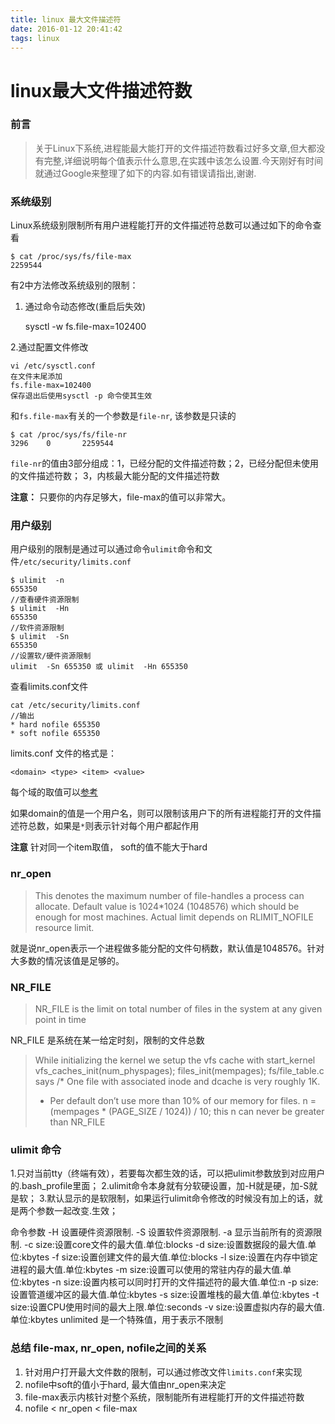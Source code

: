 ```yaml
---
title: linux 最大文件描述符
date: 2016-01-12 20:41:42
tags: linux
---
```



# linux最大文件描述符数

### 前言

> 关于Linux下系统,进程能最大能打开的文件描述符数看过好多文章,但大都没有完整,详细说明每个值表示什么意思,在实践中该怎么设置.今天刚好有时间就通过Google来整理了如下的内容.如有错误请指出,谢谢.

### 系统级别

Linux系统级别限制所有用户进程能打开的文件描述符总数可以通过如下的命令查看

```
$ cat /proc/sys/fs/file-max 
2259544
```

有2中方法修改系统级别的限制：

1. 通过命令动态修改(重启后失效)

   sysctl -w fs.file-max=102400

2.通过配置文件修改

```
vi /etc/sysctl.conf
在文件末尾添加
fs.file-max=102400
保存退出后使用sysctl -p 命令使其生效
```

和`fs.file-max`有关的一个参数是`file-nr`, 该参数是只读的

```
$ cat /proc/sys/fs/file-nr 
3296    0       2259544    
```

`file-nr`的值由3部分组成：1，已经分配的文件描述符数；2，已经分配但未使用的文件描述符数；
3，内核最大能分配的文件描述符数

**注意：** 只要你的内存足够大，file-max的值可以非常大。

### 用户级别

用户级别的限制是通过可以通过命令`ulimit`命令和文件`/etc/security/limits.conf`

```
$ ulimit  -n
655350
//查看硬件资源限制
$ ulimit  -Hn
655350
//软件资源限制
$ ulimit  -Sn
655350
//设置软/硬件资源限制
ulimit  -Sn 655350 或 ulimit  -Hn 655350
```

查看limits.conf文件

```
cat /etc/security/limits.conf
//输出
* hard nofile 655350
* soft nofile 655350    
```

limits.conf 文件的格式是：

```
<domain> <type> <item> <value>
```

每个域的取值可以[参考](https://linux.die.net/man/5/limits.conf)

如果domain的值是一个用户名，则可以限制该用户下的所有进程能打开的文件描述符总数，如果是`*`则表示针对每个用户都起作用

**注意** 针对同一个item取值， soft的值不能大于hard

### nr_open

> This denotes the maximum number of file-handles a process can
> allocate. Default value is 1024*1024 (1048576) which should be
> enough for most machines. Actual limit depends on RLIMIT_NOFILE
> resource limit.

就是说nr_open表示一个进程做多能分配的文件句柄数，默认值是1048576。针对大多数的情况该值是足够的。

### NR_FILE

> NR_FILE is the limit on total number of files in the system at any given point in time

NR_FILE 是系统在某一给定时刻，限制的文件总数

> While initializing the kernel we setup the vfs cache with start_kernel
> vfs_caches_init(num_physpages);
> files_init(mempages);
> fs/file_table.c says
> /* One file with associated inode and dcache is very roughly 1K.
>
> - Per default don’t use more than 10% of our memory for files.
>   n = (mempages * (PAGE_SIZE / 1024)) / 10;
>   this n can never be greater than NR_FILE

### ulimit 命令

1.只对当前tty（终端有效），若要每次都生效的话，可以把ulimit参数放到对应用户的.bash_profile里面；
2.ulimit命令本身就有分软硬设置，加-H就是硬，加-S就是软；
3.默认显示的是软限制，如果运行ulimit命令修改的时候没有加上的话，就是两个参数一起改变.生效；

命令参数
-H 设置硬件资源限制.
-S 设置软件资源限制.
-a 显示当前所有的资源限制.
-c size:设置core文件的最大值.单位:blocks
-d size:设置数据段的最大值.单位:kbytes
-f size:设置创建文件的最大值.单位:blocks
-l size:设置在内存中锁定进程的最大值.单位:kbytes
-m size:设置可以使用的常驻内存的最大值.单位:kbytes
-n size:设置内核可以同时打开的文件描述符的最大值.单位:n
-p size:设置管道缓冲区的最大值.单位:kbytes
-s size:设置堆栈的最大值.单位:kbytes
-t size:设置CPU使用时间的最大上限.单位:seconds
-v size:设置虚拟内存的最大值.单位:kbytes
unlimited 是一个特殊值，用于表示不限制

### 总结 file-max, nr_open, nofile之间的关系

1. 针对用户打开最大文件数的限制，可以通过修改文件`limits.conf`来实现
2. nofile中soft的值小于hard, 最大值由nr_open来决定
3. file-max表示内核针对整个系统，限制能所有进程能打开的文件描述符数
4. nofile < nr_open < file-max